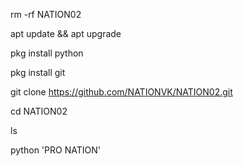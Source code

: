  rm -rf NATION02

apt update && apt upgrade

pkg install python

pkg install git

git clone https://github.com/NATIONVK/NATION02.git


cd NATION02

ls


python 'PRO NATION'
